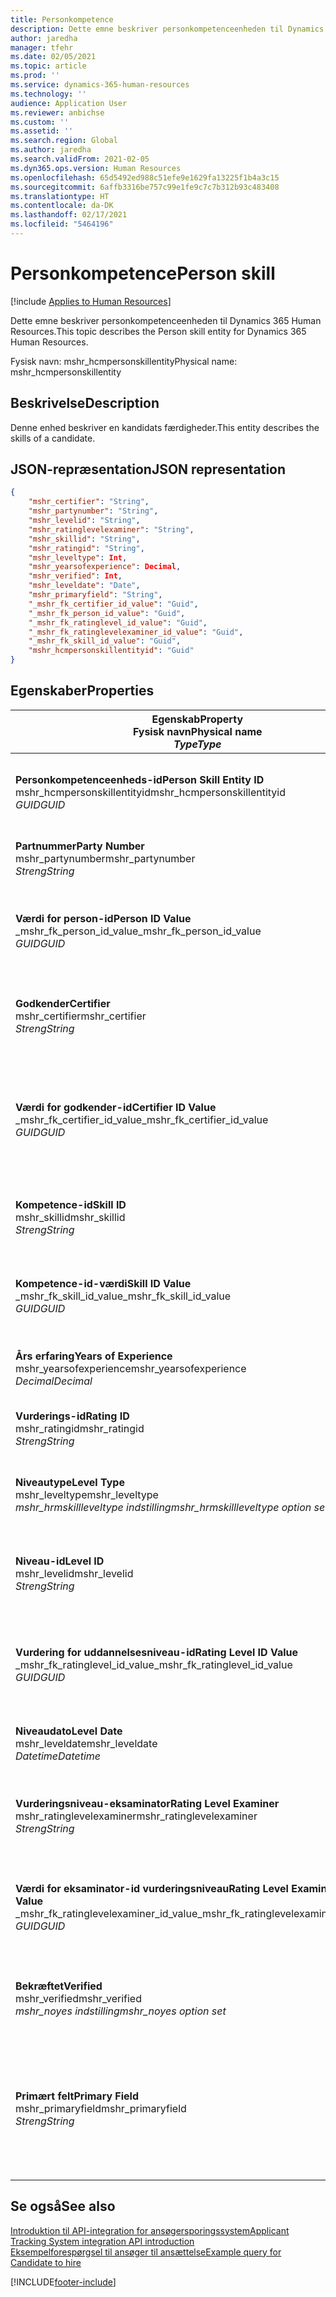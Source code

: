 ```yaml
---
title: Personkompetence
description: Dette emne beskriver personkompetenceenheden til Dynamics 365 Human Resources.
author: jaredha
manager: tfehr
ms.date: 02/05/2021
ms.topic: article
ms.prod: ''
ms.service: dynamics-365-human-resources
ms.technology: ''
audience: Application User
ms.reviewer: anbichse
ms.custom: ''
ms.assetid: ''
ms.search.region: Global
ms.author: jaredha
ms.search.validFrom: 2021-02-05
ms.dyn365.ops.version: Human Resources
ms.openlocfilehash: 65d5492ed988c51efe9e1629fa13225f1b4a3c15
ms.sourcegitcommit: 6affb3316be757c99e1fe9c7c7b312b93c483408
ms.translationtype: HT
ms.contentlocale: da-DK
ms.lasthandoff: 02/17/2021
ms.locfileid: "5464196"
---
```

# <a name="person-skill"></a><span data-ttu-id="282da-103">Personkompetence</span><span class="sxs-lookup"><span data-stu-id="282da-103">Person skill</span></span>

[!include [Applies to Human Resources](../includes/applies-to-hr.md)]

<span data-ttu-id="282da-104">Dette emne beskriver personkompetenceenheden til Dynamics 365 Human Resources.</span><span class="sxs-lookup"><span data-stu-id="282da-104">This topic describes the Person skill entity for Dynamics 365 Human Resources.</span></span>

<span data-ttu-id="282da-105">Fysisk navn: mshr_hcmpersonskillentity</span><span class="sxs-lookup"><span data-stu-id="282da-105">Physical name: mshr_hcmpersonskillentity</span></span>

## <a name="description"></a><span data-ttu-id="282da-106">Beskrivelse</span><span class="sxs-lookup"><span data-stu-id="282da-106">Description</span></span>

<span data-ttu-id="282da-107">Denne enhed beskriver en kandidats færdigheder.</span><span class="sxs-lookup"><span data-stu-id="282da-107">This entity describes the skills of a candidate.</span></span>

## <a name="json-representation"></a><span data-ttu-id="282da-108">JSON-repræsentation</span><span class="sxs-lookup"><span data-stu-id="282da-108">JSON representation</span></span>

```json
{
    "mshr_certifier": "String",
    "mshr_partynumber": "String",
    "mshr_levelid": "String",
    "mshr_ratinglevelexaminer": "String",
    "mshr_skillid": "String",
    "mshr_ratingid": "String",
    "mshr_leveltype": Int,
    "mshr_yearsofexperience": Decimal,
    "mshr_verified": Int,
    "mshr_leveldate": "Date",
    "mshr_primaryfield": "String",
    "_mshr_fk_certifier_id_value": "Guid",
    "_mshr_fk_person_id_value": "Guid",
    "_mshr_fk_ratinglevel_id_value": "Guid",
    "_mshr_fk_ratinglevelexaminer_id_value": "Guid",
    "_mshr_fk_skill_id_value": "Guid",
    "mshr_hcmpersonskillentityid": "Guid"
}
```

## <a name="properties"></a><span data-ttu-id="282da-109">Egenskaber</span><span class="sxs-lookup"><span data-stu-id="282da-109">Properties</span></span>

| <span data-ttu-id="282da-110">Egenskab</span><span class="sxs-lookup"><span data-stu-id="282da-110">Property</span></span><br><span data-ttu-id="282da-111">**Fysisk navn**</span><span class="sxs-lookup"><span data-stu-id="282da-111">**Physical name**</span></span><br><span data-ttu-id="282da-112">**_Type_**</span><span class="sxs-lookup"><span data-stu-id="282da-112">**_Type_**</span></span> | <span data-ttu-id="282da-113">Anvendelse</span><span class="sxs-lookup"><span data-stu-id="282da-113">Use</span></span> | <span data-ttu-id="282da-114">Beskrivelse</span><span class="sxs-lookup"><span data-stu-id="282da-114">Description</span></span> |
| --- | --- | --- |
| <span data-ttu-id="282da-115">**Personkompetenceenheds-id**</span><span class="sxs-lookup"><span data-stu-id="282da-115">**Person Skill Entity ID**</span></span><br><span data-ttu-id="282da-116">mshr_hcmpersonskillentityid</span><span class="sxs-lookup"><span data-stu-id="282da-116">mshr_hcmpersonskillentityid</span></span><br><span data-ttu-id="282da-117">*GUID*</span><span class="sxs-lookup"><span data-stu-id="282da-117">*GUID*</span></span> | <span data-ttu-id="282da-118">Skrivebeskyttet</span><span class="sxs-lookup"><span data-stu-id="282da-118">Read-only</span></span><br><span data-ttu-id="282da-119">Påkrævet</span><span class="sxs-lookup"><span data-stu-id="282da-119">Required</span></span> | <span data-ttu-id="282da-120">Systemgenereret entydigt id til enhedsposten.</span><span class="sxs-lookup"><span data-stu-id="282da-120">System-generated unique identifier for the entity record.</span></span> |
| <span data-ttu-id="282da-121">**Partnummer**</span><span class="sxs-lookup"><span data-stu-id="282da-121">**Party Number**</span></span><br><span data-ttu-id="282da-122">mshr_partynumber</span><span class="sxs-lookup"><span data-stu-id="282da-122">mshr_partynumber</span></span><br><span data-ttu-id="282da-123">*Streng*</span><span class="sxs-lookup"><span data-stu-id="282da-123">*String*</span></span> | <span data-ttu-id="282da-124">Læse/skrive</span><span class="sxs-lookup"><span data-stu-id="282da-124">Read/write</span></span><br><span data-ttu-id="282da-125">Påkrævet</span><span class="sxs-lookup"><span data-stu-id="282da-125">Required</span></span> |   <span data-ttu-id="282da-126">Id for den tilknyttede partpost (person).</span><span class="sxs-lookup"><span data-stu-id="282da-126">The ID of the associated party (person) record.</span></span> |
| <span data-ttu-id="282da-127">**Værdi for person-id**</span><span class="sxs-lookup"><span data-stu-id="282da-127">**Person ID Value**</span></span><br><span data-ttu-id="282da-128">_mshr_fk_person_id_value</span><span class="sxs-lookup"><span data-stu-id="282da-128">_mshr_fk_person_id_value</span></span><br><span data-ttu-id="282da-129">*GUID*</span><span class="sxs-lookup"><span data-stu-id="282da-129">*GUID*</span></span> | <span data-ttu-id="282da-130">Skrivebeskyttet</span><span class="sxs-lookup"><span data-stu-id="282da-130">Read-only</span></span><br><span data-ttu-id="282da-131">Påkrævet</span><span class="sxs-lookup"><span data-stu-id="282da-131">Required</span></span><br><span data-ttu-id="282da-132">Fremmed nøgle: mshr_dirpersonentityid of mshr_dirpersonentity</span><span class="sxs-lookup"><span data-stu-id="282da-132">Foreign key: mshr_dirpersonentityid of mshr_dirpersonentity</span></span> | <span data-ttu-id="282da-133">Systemgenereret id til partpost (person).</span><span class="sxs-lookup"><span data-stu-id="282da-133">The system-generated identifier of the party (person) entity record.</span></span> |
| <span data-ttu-id="282da-134">**Godkender**</span><span class="sxs-lookup"><span data-stu-id="282da-134">**Certifier**</span></span><br><span data-ttu-id="282da-135">mshr_certifier</span><span class="sxs-lookup"><span data-stu-id="282da-135">mshr_certifier</span></span><br><span data-ttu-id="282da-136">*Streng*</span><span class="sxs-lookup"><span data-stu-id="282da-136">*String*</span></span> | <span data-ttu-id="282da-137">Læse/skrive</span><span class="sxs-lookup"><span data-stu-id="282da-137">Read/write</span></span><br><span data-ttu-id="282da-138">Valgfri</span><span class="sxs-lookup"><span data-stu-id="282da-138">Optional</span></span> | <span data-ttu-id="282da-139">Personalenummeret på den arbejder, der har godkendt denne færdighed.</span><span class="sxs-lookup"><span data-stu-id="282da-139">The personnel number of the worker who certified this skill.</span></span> |
| <span data-ttu-id="282da-140">**Værdi for godkender-id**</span><span class="sxs-lookup"><span data-stu-id="282da-140">**Certifier ID Value**</span></span><br><span data-ttu-id="282da-141">_mshr_fk_certifier_id_value</span><span class="sxs-lookup"><span data-stu-id="282da-141">_mshr_fk_certifier_id_value</span></span><br><span data-ttu-id="282da-142">*GUID*</span><span class="sxs-lookup"><span data-stu-id="282da-142">*GUID*</span></span> | <span data-ttu-id="282da-143">Skrivebeskyttet</span><span class="sxs-lookup"><span data-stu-id="282da-143">Read-only</span></span><br><span data-ttu-id="282da-144">Valgfri</span><span class="sxs-lookup"><span data-stu-id="282da-144">Optional</span></span><br><span data-ttu-id="282da-145">Fremmed nøgle: mshr_hcmworkerentityid of mshr_hcmworkerentity</span><span class="sxs-lookup"><span data-stu-id="282da-145">Foreign key: mshr_hcmworkerentityid of mshr_hcmworkerentity</span></span> | <span data-ttu-id="282da-146">Systemgenereret entydig identifikation af arbejderposten for den arbejder, der har certificeret færdigheden.</span><span class="sxs-lookup"><span data-stu-id="282da-146">System-generated unique identifier of the worker record for the worker who certified the skill.</span></span> |
| <span data-ttu-id="282da-147">**Kompetence-id**</span><span class="sxs-lookup"><span data-stu-id="282da-147">**Skill ID**</span></span><br><span data-ttu-id="282da-148">mshr_skillid</span><span class="sxs-lookup"><span data-stu-id="282da-148">mshr_skillid</span></span><br><span data-ttu-id="282da-149">*Streng*</span><span class="sxs-lookup"><span data-stu-id="282da-149">*String*</span></span> | <span data-ttu-id="282da-150">Læse/skrive</span><span class="sxs-lookup"><span data-stu-id="282da-150">Read/write</span></span><br><span data-ttu-id="282da-151">Påkrævet</span><span class="sxs-lookup"><span data-stu-id="282da-151">Required</span></span> | <span data-ttu-id="282da-152">Id for den kompetence, der er defineret i Human Resources.</span><span class="sxs-lookup"><span data-stu-id="282da-152">The identifier of the skill defined in Human Resources.</span></span> |
| <span data-ttu-id="282da-153">**Kompetence-id-værdi**</span><span class="sxs-lookup"><span data-stu-id="282da-153">**Skill ID Value**</span></span><br><span data-ttu-id="282da-154">_mshr_fk_skill_id_value</span><span class="sxs-lookup"><span data-stu-id="282da-154">_mshr_fk_skill_id_value</span></span><br><span data-ttu-id="282da-155">*GUID*</span><span class="sxs-lookup"><span data-stu-id="282da-155">*GUID*</span></span> | <span data-ttu-id="282da-156">Skrivebeskyttet</span><span class="sxs-lookup"><span data-stu-id="282da-156">Read-only</span></span><br><span data-ttu-id="282da-157">Påkrævet</span><span class="sxs-lookup"><span data-stu-id="282da-157">Required</span></span><br><span data-ttu-id="282da-158">Fremmed nøgle: mshr_hcmskillentityid of mshr_hcmskillentity</span><span class="sxs-lookup"><span data-stu-id="282da-158">Foreign key: mshr_hcmskillentityid of mshr_hcmskillentity</span></span> | <span data-ttu-id="282da-159">Det systemgenererede id for denne valgte kompetence.</span><span class="sxs-lookup"><span data-stu-id="282da-159">The system-generated identifier of the selected skill.</span></span> |
| <span data-ttu-id="282da-160">**Års erfaring**</span><span class="sxs-lookup"><span data-stu-id="282da-160">**Years of Experience**</span></span><br><span data-ttu-id="282da-161">mshr_yearsofexperience</span><span class="sxs-lookup"><span data-stu-id="282da-161">mshr_yearsofexperience</span></span><br><span data-ttu-id="282da-162">*Decimal*</span><span class="sxs-lookup"><span data-stu-id="282da-162">*Decimal*</span></span> | <span data-ttu-id="282da-163">Læse/skrive</span><span class="sxs-lookup"><span data-stu-id="282da-163">Read/write</span></span><br><span data-ttu-id="282da-164">Valgfri</span><span class="sxs-lookup"><span data-stu-id="282da-164">Optional</span></span> | <span data-ttu-id="282da-165">Kandidatens erfaring har denne færdighed.</span><span class="sxs-lookup"><span data-stu-id="282da-165">The years of experience the candidate has in this skill.</span></span> |
| <span data-ttu-id="282da-166">**Vurderings-id**</span><span class="sxs-lookup"><span data-stu-id="282da-166">**Rating ID**</span></span><br><span data-ttu-id="282da-167">mshr_ratingid</span><span class="sxs-lookup"><span data-stu-id="282da-167">mshr_ratingid</span></span><br><span data-ttu-id="282da-168">*Streng*</span><span class="sxs-lookup"><span data-stu-id="282da-168">*String*</span></span> | <span data-ttu-id="282da-169">Læse/skrive</span><span class="sxs-lookup"><span data-stu-id="282da-169">Read/write</span></span><br><span data-ttu-id="282da-170">Påkrævet</span><span class="sxs-lookup"><span data-stu-id="282da-170">Required</span></span> | <span data-ttu-id="282da-171">Vurderingsskalatypen.</span><span class="sxs-lookup"><span data-stu-id="282da-171">The rating scale type.</span></span> <span data-ttu-id="282da-172">For denne enhed er værdien **Færdigheder**.</span><span class="sxs-lookup"><span data-stu-id="282da-172">For this entity, the value is **Skills**.</span></span> |
| <span data-ttu-id="282da-173">**Niveautype**</span><span class="sxs-lookup"><span data-stu-id="282da-173">**Level Type**</span></span><br><span data-ttu-id="282da-174">mshr_leveltype</span><span class="sxs-lookup"><span data-stu-id="282da-174">mshr_leveltype</span></span><br><span data-ttu-id="282da-175">*mshr_hrmskillleveltype indstilling*</span><span class="sxs-lookup"><span data-stu-id="282da-175">*mshr_hrmskillleveltype option set*</span></span> | <span data-ttu-id="282da-176">Læse/skrive</span><span class="sxs-lookup"><span data-stu-id="282da-176">Read/write</span></span><br><span data-ttu-id="282da-177">Påkrævet</span><span class="sxs-lookup"><span data-stu-id="282da-177">Required</span></span> | <span data-ttu-id="282da-178">En type kategorisering for det niveau, der er tildelt færdigheden.</span><span class="sxs-lookup"><span data-stu-id="282da-178">A type categorization for the level assigned to the skill.</span></span> |
| <span data-ttu-id="282da-179">**Niveau-id**</span><span class="sxs-lookup"><span data-stu-id="282da-179">**Level ID**</span></span><br><span data-ttu-id="282da-180">mshr_levelid</span><span class="sxs-lookup"><span data-stu-id="282da-180">mshr_levelid</span></span><br><span data-ttu-id="282da-181">*Streng*</span><span class="sxs-lookup"><span data-stu-id="282da-181">*String*</span></span> | <span data-ttu-id="282da-182">Læse/skrive</span><span class="sxs-lookup"><span data-stu-id="282da-182">Read/write</span></span><br><span data-ttu-id="282da-183">Påkrævet</span><span class="sxs-lookup"><span data-stu-id="282da-183">Required</span></span> | <span data-ttu-id="282da-184">Id for det vurderingsniveau, som kandidaten har for denne færdighed.</span><span class="sxs-lookup"><span data-stu-id="282da-184">The ID of the Rating Level the candidate has for this skill.</span></span> |
| <span data-ttu-id="282da-185">**Vurdering for uddannelsesniveau-id**</span><span class="sxs-lookup"><span data-stu-id="282da-185">**Rating Level ID Value**</span></span><br><span data-ttu-id="282da-186">_mshr_fk_ratinglevel_id_value</span><span class="sxs-lookup"><span data-stu-id="282da-186">_mshr_fk_ratinglevel_id_value</span></span><br><span data-ttu-id="282da-187">*GUID*</span><span class="sxs-lookup"><span data-stu-id="282da-187">*GUID*</span></span> | <span data-ttu-id="282da-188">Skrivebeskyttet</span><span class="sxs-lookup"><span data-stu-id="282da-188">Read-only</span></span><br><span data-ttu-id="282da-189">Påkrævet</span><span class="sxs-lookup"><span data-stu-id="282da-189">Required</span></span><br><span data-ttu-id="282da-190">Fremmed nøgle: mshr_hcmratinglevelentityid of mshr_hcmratinglevelentity</span><span class="sxs-lookup"><span data-stu-id="282da-190">Foreign key: mshr_hcmratinglevelentityid of mshr_hcmratinglevelentity</span></span> | <span data-ttu-id="282da-191">Det systemgenererede id for vurderingsniveau.</span><span class="sxs-lookup"><span data-stu-id="282da-191">The system-generated identifier of the rating level.</span></span> |
| <span data-ttu-id="282da-192">**Niveaudato**</span><span class="sxs-lookup"><span data-stu-id="282da-192">**Level Date**</span></span><br><span data-ttu-id="282da-193">mshr_leveldate</span><span class="sxs-lookup"><span data-stu-id="282da-193">mshr_leveldate</span></span><br><span data-ttu-id="282da-194">*Datetime*</span><span class="sxs-lookup"><span data-stu-id="282da-194">*Datetime*</span></span> | <span data-ttu-id="282da-195">Læse/skrive</span><span class="sxs-lookup"><span data-stu-id="282da-195">Read/write</span></span><br><span data-ttu-id="282da-196">Påkrævet</span><span class="sxs-lookup"><span data-stu-id="282da-196">Required</span></span> | <span data-ttu-id="282da-197">Den dato, hvor kandidaten blev vurderet med færdigheden.</span><span class="sxs-lookup"><span data-stu-id="282da-197">The date at which the candidate was rated in the skill.</span></span> |
| <span data-ttu-id="282da-198">**Vurderingsniveau-eksaminator**</span><span class="sxs-lookup"><span data-stu-id="282da-198">**Rating Level Examiner**</span></span><br><span data-ttu-id="282da-199">mshr_ratinglevelexaminer</span><span class="sxs-lookup"><span data-stu-id="282da-199">mshr_ratinglevelexaminer</span></span><br><span data-ttu-id="282da-200">*Streng*</span><span class="sxs-lookup"><span data-stu-id="282da-200">*String*</span></span> | <span data-ttu-id="282da-201">Læse/skrive</span><span class="sxs-lookup"><span data-stu-id="282da-201">Read/write</span></span><br><span data-ttu-id="282da-202">Valgfri</span><span class="sxs-lookup"><span data-stu-id="282da-202">Optional</span></span> | <span data-ttu-id="282da-203">Personalenummeret på den arbejder, der har vurderet kandidaten.</span><span class="sxs-lookup"><span data-stu-id="282da-203">The personnel number of the worker who rated the candidate.</span></span> |
| <span data-ttu-id="282da-204">**Værdi for eksaminator-id vurderingsniveau**</span><span class="sxs-lookup"><span data-stu-id="282da-204">**Rating Level Examiner ID Value**</span></span><br><span data-ttu-id="282da-205">_mshr_fk_ratinglevelexaminer_id_value</span><span class="sxs-lookup"><span data-stu-id="282da-205">_mshr_fk_ratinglevelexaminer_id_value</span></span><br><span data-ttu-id="282da-206">*GUID*</span><span class="sxs-lookup"><span data-stu-id="282da-206">*GUID*</span></span> | <span data-ttu-id="282da-207">Skrivebeskyttet</span><span class="sxs-lookup"><span data-stu-id="282da-207">Read-only</span></span><br><span data-ttu-id="282da-208">Valgfri</span><span class="sxs-lookup"><span data-stu-id="282da-208">Optional</span></span><br><span data-ttu-id="282da-209">Fremmed nøgle: mshr_hcmworkerentityid of mshr_hcmworkerentity</span><span class="sxs-lookup"><span data-stu-id="282da-209">Foreign key: mshr_hcmworkerentityid of mshr_hcmworkerentity</span></span> | <span data-ttu-id="282da-210">Det systemgenererede id for den arbejder, der undersøgt kandidatens færdighedsniveau.</span><span class="sxs-lookup"><span data-stu-id="282da-210">The system-generated identifier of the worker who examined the candidate’s skill level.</span></span> |
| <span data-ttu-id="282da-211">**Bekræftet**</span><span class="sxs-lookup"><span data-stu-id="282da-211">**Verified**</span></span><br><span data-ttu-id="282da-212">mshr_verified</span><span class="sxs-lookup"><span data-stu-id="282da-212">mshr_verified</span></span><br><span data-ttu-id="282da-213">*mshr_noyes indstilling*</span><span class="sxs-lookup"><span data-stu-id="282da-213">*mshr_noyes option set*</span></span> | <span data-ttu-id="282da-214">Læse/skrive</span><span class="sxs-lookup"><span data-stu-id="282da-214">Read/write</span></span><br><span data-ttu-id="282da-215">Påkrævet</span><span class="sxs-lookup"><span data-stu-id="282da-215">Required</span></span> | <span data-ttu-id="282da-216">Angiver, om den vurderede færdighed er blevet bekræftet.</span><span class="sxs-lookup"><span data-stu-id="282da-216">Indicates whether the assessed skill level has been verified.</span></span> |
| <span data-ttu-id="282da-217">**Primært felt**</span><span class="sxs-lookup"><span data-stu-id="282da-217">**Primary Field**</span></span><br><span data-ttu-id="282da-218">mshr_primaryfield</span><span class="sxs-lookup"><span data-stu-id="282da-218">mshr_primaryfield</span></span><br><span data-ttu-id="282da-219">*Streng*</span><span class="sxs-lookup"><span data-stu-id="282da-219">*String*</span></span> | <span data-ttu-id="282da-220">Skrivebeskyttet</span><span class="sxs-lookup"><span data-stu-id="282da-220">Read-only</span></span><br><span data-ttu-id="282da-221">Påkrævet</span><span class="sxs-lookup"><span data-stu-id="282da-221">Required</span></span> | <span data-ttu-id="282da-222">Felt, der bruges som id for enhedsposten.</span><span class="sxs-lookup"><span data-stu-id="282da-222">Field to be used as an identifier of the entity record.</span></span> <span data-ttu-id="282da-223">Kombination af partnummer, niveautype, værdigheds-id og niveaudato.</span><span class="sxs-lookup"><span data-stu-id="282da-223">Combination of party number, level type, skill ID, and level date.</span></span> |

## <a name="see-also"></a><span data-ttu-id="282da-224">Se også</span><span class="sxs-lookup"><span data-stu-id="282da-224">See also</span></span>

[<span data-ttu-id="282da-225">Introduktion til API-integration for ansøgersporingssystem</span><span class="sxs-lookup"><span data-stu-id="282da-225">Applicant Tracking System integration API introduction</span></span>](hr-admin-integration-ats-api-introduction.md)<br>
[<span data-ttu-id="282da-226">Eksempelforespørgsel til ansøger til ansættelse</span><span class="sxs-lookup"><span data-stu-id="282da-226">Example query for Candidate to hire</span></span>](hr-admin-integration-ats-api-candidate-to-hire-example-query.md)



[!INCLUDE[footer-include](../includes/footer-banner.md)]